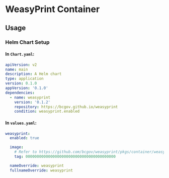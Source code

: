 # WeasyPrint Container

## Usage

### Helm Chart Setup

#### In `Chart.yaml`:

```yaml
apiVersion: v2
name: main
description: A Helm chart
type: application
version: 0.1.0
appVersion: '0.1.0'
dependencies:
  - name: weasyprint
    version: '0.1.2'
    repository: https://bcgov.github.io/weasyprint
    condition: weasyprint.enabled
```

#### In `values.yaml`:

```yaml
weasyprint:
  enabled: true

  image:
    # Refer to https://github.com/bcgov/weasyprint/pkgs/container/weasyprint for available tags
    tag: 0000000000000000000000000000000000000000

  nameOverride: weasyprint
  fullnameOverride: weasyprint
```
